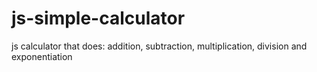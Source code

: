 # js-simple-calculator
js calculator that does: addition, subtraction, multiplication, division and exponentiation
